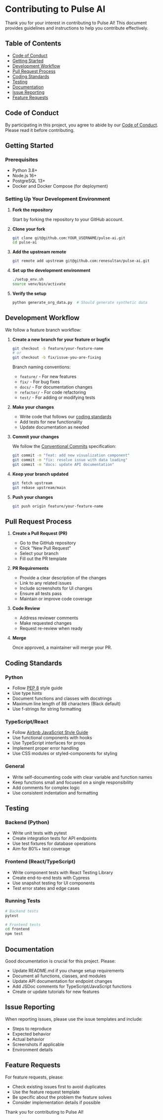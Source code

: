 # Contributing to Pulse AI

Thank you for your interest in contributing to Pulse AI! This document provides guidelines and instructions to help you contribute effectively.

## Table of Contents
- [Code of Conduct](#code-of-conduct)
- [Getting Started](#getting-started)
- [Development Workflow](#development-workflow)
- [Pull Request Process](#pull-request-process)
- [Coding Standards](#coding-standards)
- [Testing](#testing)
- [Documentation](#documentation)
- [Issue Reporting](#issue-reporting)
- [Feature Requests](#feature-requests)

## Code of Conduct

By participating in this project, you agree to abide by our [Code of Conduct](CODE_OF_CONDUCT.md). Please read it before contributing.

## Getting Started

### Prerequisites

- Python 3.8+
- Node.js 16+
- PostgreSQL 13+
- Docker and Docker Compose (for deployment)

### Setting Up Your Development Environment

1. **Fork the repository**

   Start by forking the repository to your GitHub account.

2. **Clone your fork**

   ```bash
   git clone git@github.com:YOUR_USERNAME/pulse-ai.git
   cd pulse-ai
   ```

3. **Add the upstream remote**

   ```bash
   git remote add upstream git@github.com:renesultan/pulse-ai.git
   ```

4. **Set up the development environment**

   ```bash
   ./setup_env.sh
   source venv/bin/activate
   ```

5. **Verify the setup**

   ```bash
   python generate_org_data.py  # Should generate synthetic data
   ```

## Development Workflow

We follow a feature branch workflow:

1. **Create a new branch for your feature or bugfix**

   ```bash
   git checkout -b feature/your-feature-name
   # or
   git checkout -b fix/issue-you-are-fixing
   ```

   Branch naming conventions:
   - `feature/` - For new features
   - `fix/` - For bug fixes
   - `docs/` - For documentation changes
   - `refactor/` - For code refactoring
   - `test/` - For adding or modifying tests

2. **Make your changes**

   - Write code that follows our [coding standards](#coding-standards)
   - Add tests for new functionality
   - Update documentation as needed

3. **Commit your changes**

   We follow the [Conventional Commits](https://www.conventionalcommits.org/) specification:

   ```bash
   git commit -m "feat: add new visualization component"
   git commit -m "fix: resolve issue with data loading"
   git commit -m "docs: update API documentation"
   ```

4. **Keep your branch updated**

   ```bash
   git fetch upstream
   git rebase upstream/main
   ```

5. **Push your changes**

   ```bash
   git push origin feature/your-feature-name
   ```

## Pull Request Process

1. **Create a Pull Request (PR)**

   - Go to the GitHub repository
   - Click "New Pull Request"
   - Select your branch
   - Fill out the PR template

2. **PR Requirements**

   - Provide a clear description of the changes
   - Link to any related issues
   - Include screenshots for UI changes
   - Ensure all tests pass
   - Maintain or improve code coverage

3. **Code Review**

   - Address reviewer comments
   - Make requested changes
   - Request re-review when ready

4. **Merge**

   Once approved, a maintainer will merge your PR.

## Coding Standards

### Python

- Follow [PEP 8](https://www.python.org/dev/peps/pep-0008/) style guide
- Use type hints
- Document functions and classes with docstrings
- Maximum line length of 88 characters (Black default)
- Use f-strings for string formatting

### TypeScript/React

- Follow [Airbnb JavaScript Style Guide](https://github.com/airbnb/javascript)
- Use functional components with hooks
- Use TypeScript interfaces for props
- Implement proper error handling
- Use CSS modules or styled-components for styling

### General

- Write self-documenting code with clear variable and function names
- Keep functions small and focused on a single responsibility
- Add comments for complex logic
- Use consistent indentation and formatting

## Testing

### Backend (Python)

- Write unit tests with pytest
- Create integration tests for API endpoints
- Use test fixtures for database operations
- Aim for 80%+ test coverage

### Frontend (React/TypeScript)

- Write component tests with React Testing Library
- Create end-to-end tests with Cypress
- Use snapshot testing for UI components
- Test error states and edge cases

### Running Tests

```bash
# Backend tests
pytest

# Frontend tests
cd frontend
npm test
```

## Documentation

Good documentation is crucial for this project. Please:

- Update README.md if you change setup requirements
- Document all functions, classes, and modules
- Update API documentation for endpoint changes
- Add JSDoc comments for TypeScript/JavaScript functions
- Create or update tutorials for new features

## Issue Reporting

When reporting issues, please use the issue templates and include:

- Steps to reproduce
- Expected behavior
- Actual behavior
- Screenshots if applicable
- Environment details

## Feature Requests

For feature requests, please:

- Check existing issues first to avoid duplicates
- Use the feature request template
- Be specific about the problem the feature solves
- Consider implementation details if possible

Thank you for contributing to Pulse AI!
